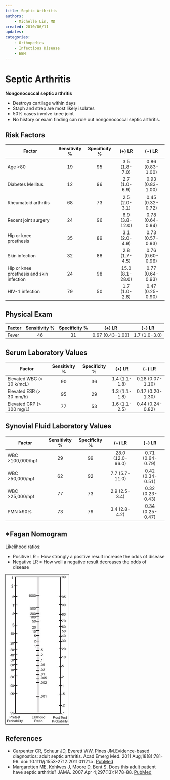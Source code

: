 ```yaml
---
title: Septic Arthritis
authors:
    - Michelle Lin, MD
created: 2010/06/11
updates:
categories:
    - Orthopedics
    - Infectious Disease
    - EBM
---
```


# Septic Arthritis

**Nongonococcal septic arthritis** 

- Destroys cartilage within days
- Staph and strep are most likely isolates
- 50% cases involve knee joint
- No history or exam finding can rule out nongonococcal septic arthritis. 

## Risk Factors

| **Factor**                                | **Sensitivity %** | **Specificity %** |    **(+) LR**   |    **(-) LR**    |
| ----------------------------------------- | :---------------: | :---------------: | :-------------: | :--------------: |
| Age >80                                   |         19        |         95        |  3.5 (1.8-7.0)  | 0.86 (0.83-1.00) |
| Diabetes Mellitus                         |         12        |         96        |  2.7 (1.0-6.9)  | 0.93 (0.83-1.00) |
| Rheumatoid arthritis                      |         68        |         73        |  2.5 (2.0-3.1)  | 0.45 (0.32-0.72) |
| Recent joint surgery                      |         24        |         96        |  6.9 (3.8-12.0) | 0.78 (0.64-0.94) |
| Hip or knee prosthesis                    |         35        |         89        |  3.1 (2.0-4.9)  | 0.73 (0.57-0.93) |
| Skin infection                            |         32        |         88        |  2.8 (1.7-4.5)  | 0.76 (0.60-0.96) |
| Hip or knee prosthesis and skin infection |         24        |         98        | 15.0 (8.1-28.0) | 0.77 (0.64-0.93) |
| HIV-1 infection                           |         79        |         50        |  1.7 (1.0-2.8)  | 0.47 (0.25-0.90) |

## Physical Exam

| **Factor** | **Sensitivity %** | **Specificity %** |    **(+) LR**    |   **(-) LR**  |
| ---------- | :---------------: | :---------------: | :--------------: | :-----------: |
| Fever      |         46        |         31        | 0.67 (0.43-1.00) | 1.7 (1.0-3.0) |

## Serum Laboratory Values

| **Factor**                | **Sensitivity %** | **Specificity %** |   **(+) LR**  |    **(-) LR**    |
| ------------------------- | :---------------: | :---------------: | :-----------: | :--------------: |
| Elevated WBC (> 10 k/mcL) |         90        |         36        | 1.4 (1.1-1.8) | 0.28 (0.07-1.10) |
| Elevated ESR (> 30 mm/h)  |         95        |         29        | 1.3 (1.1-1.8) | 0.17 (0.20-1.30) |
| Elevated CRP (> 100 mg/L) |         77        |         53        | 1.6 (1.1-2.5) | 0.44 (0.24-0.82) |

## Synovial Fluid Laboratory Values

| **Factor**       | **Sensitivity %** | **Specificity %** |    **(+) LR**    |    **(-) LR**    |
| ---------------- | :---------------: | :---------------: | :--------------: | :--------------: |
| WBC >100,000/hpf |         29        |         99        | 28.0 (12.0-66.0) | 0.71 (0.64-0.79) |
| WBC >50,000/hpf  |         62        |         92        |  7.7 (5.7-11.0)  | 0.42 (0.34-0.51) |
| WBC >25,000/hpf  |         77        |         73        |   2.9 (2.5-3.4)  | 0.32 (0.23-0.43) |
| PMN ≥90%         |         73        |         79        |   3.4 (2.8-4.2)  | 0.34 (0.25-0.47) |

## \*Fagan Nomogram

Likelihood ratios:

- Positive LR = How strongly a positive result increase the odds of disease
- Negative LR = How well a negative result decreases the odds of disease 

![Fagan nomogram](image-1.png)

## References

- Carpenter CR, Schuur JD, Everett WW, Pines JM.Evidence-based diagnostics: adult septic arthritis. Acad Emerg Med. 2011 Aug;18(8):781-96. doi: 10.1111/j.1553-2712.2011.01121.x. [PubMed](http://www.ncbi.nlm.nih.gov/pubmed/?term=21843213)
- Margaretten ME, Kohlwes J, Moore D, Bent S. Does this adult patient have septic arthritis? JAMA. 2007 Apr 4;297(13):1478-88. [PubMed](http://www.ncbi.nlm.nih.gov/pubmed/?term=17405973)
